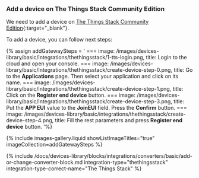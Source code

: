 ### Add a device on The Things Stack Community Edition

We need to add a device on [The Things Stack Community Edition](https://console.cloud.thethings.network){:target="_blank"}.

To add a device, you can follow next steps:  

{% assign addGatewaySteps = '
    ===
        image: /images/devices-library/basic/integrations/thethingsstack/1-tts-login.png,
        title: Login to the cloud and open your console.
    ===
        image: /images/devices-library/basic/integrations/thethingsstack/create-device-step-0.png,
        title: Go to the **Applications** page. Then select your application and click on its name.
    ===
        image: /images/devices-library/basic/integrations/thethingsstack/create-device-step-1.png,
        title: Click on the **Register end device** button.
    ===
        image: /images/devices-library/basic/integrations/thethingsstack/create-device-step-3.png,
        title: Put the **APP EUI** value to the **JoinEUI** field. Press the **Confirm** button.
    ===
        image: /images/devices-library/basic/integrations/thethingsstack/create-device-step-4.png,
        title: Fill the rest parameters and press **Register end device** button.
'%}

{% include images-gallery.liquid showListImageTitles="true" imageCollection=addGatewaySteps %}


{% include /docs/devices-library/blocks/integrations/converters/basic/add-or-change-converter-block.md integration-type="thethingsstack" integration-type-correct-name="The Things Stack" %}